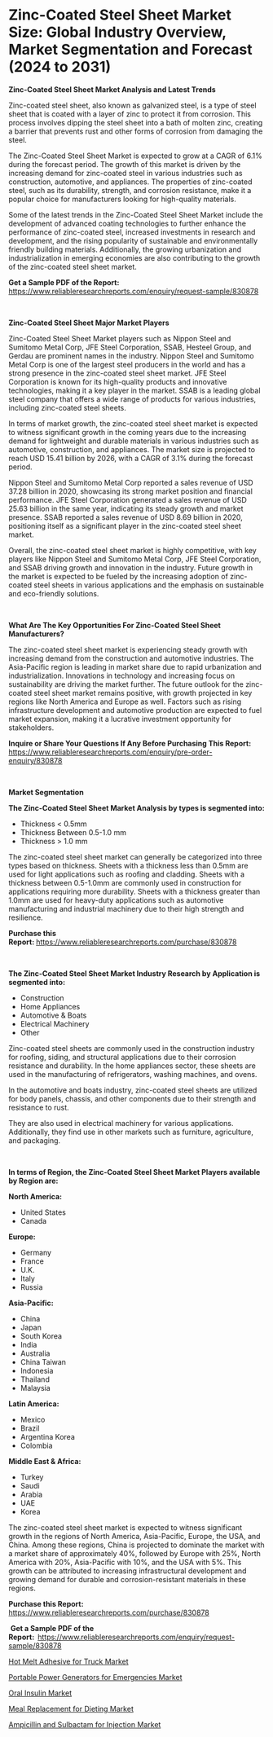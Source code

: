 <p><h1>Zinc-Coated Steel Sheet Market Size: Global Industry Overview, Market Segmentation and Forecast (2024 to 2031)</h1></p><p><strong>Zinc-Coated Steel Sheet Market Analysis and Latest Trends</strong></p>
<p><p>Zinc-coated steel sheet, also known as galvanized steel, is a type of steel sheet that is coated with a layer of zinc to protect it from corrosion. This process involves dipping the steel sheet into a bath of molten zinc, creating a barrier that prevents rust and other forms of corrosion from damaging the steel.</p><p>The Zinc-Coated Steel Sheet Market is expected to grow at a CAGR of 6.1% during the forecast period. The growth of this market is driven by the increasing demand for zinc-coated steel in various industries such as construction, automotive, and appliances. The properties of zinc-coated steel, such as its durability, strength, and corrosion resistance, make it a popular choice for manufacturers looking for high-quality materials.</p><p>Some of the latest trends in the Zinc-Coated Steel Sheet Market include the development of advanced coating technologies to further enhance the performance of zinc-coated steel, increased investments in research and development, and the rising popularity of sustainable and environmentally friendly building materials. Additionally, the growing urbanization and industrialization in emerging economies are also contributing to the growth of the zinc-coated steel sheet market.</p></p>
<p><strong>Get a Sample PDF of the Report:&nbsp;</strong> <a href="https://www.reliableresearchreports.com/enquiry/request-sample/830878">https://www.reliableresearchreports.com/enquiry/request-sample/830878</a></p>
<p>&nbsp;</p>
<p><strong>Zinc-Coated Steel Sheet Major Market Players</strong></p>
<p><p>Zinc-Coated Steel Sheet Market players such as Nippon Steel and Sumitomo Metal Corp, JFE Steel Corporation, SSAB, Hesteel Group, and Gerdau are prominent names in the industry. Nippon Steel and Sumitomo Metal Corp is one of the largest steel producers in the world and has a strong presence in the zinc-coated steel sheet market. JFE Steel Corporation is known for its high-quality products and innovative technologies, making it a key player in the market. SSAB is a leading global steel company that offers a wide range of products for various industries, including zinc-coated steel sheets.</p><p>In terms of market growth, the zinc-coated steel sheet market is expected to witness significant growth in the coming years due to the increasing demand for lightweight and durable materials in various industries such as automotive, construction, and appliances. The market size is projected to reach USD 15.41 billion by 2026, with a CAGR of 3.1% during the forecast period.</p><p>Nippon Steel and Sumitomo Metal Corp reported a sales revenue of USD 37.28 billion in 2020, showcasing its strong market position and financial performance. JFE Steel Corporation generated a sales revenue of USD 25.63 billion in the same year, indicating its steady growth and market presence. SSAB reported a sales revenue of USD 8.69 billion in 2020, positioning itself as a significant player in the zinc-coated steel sheet market.</p><p>Overall, the zinc-coated steel sheet market is highly competitive, with key players like Nippon Steel and Sumitomo Metal Corp, JFE Steel Corporation, and SSAB driving growth and innovation in the industry. Future growth in the market is expected to be fueled by the increasing adoption of zinc-coated steel sheets in various applications and the emphasis on sustainable and eco-friendly solutions.</p></p>
<p>&nbsp;</p>
<p><strong>What Are The Key Opportunities For Zinc-Coated Steel Sheet Manufacturers?</strong></p>
<p><p>The zinc-coated steel sheet market is experiencing steady growth with increasing demand from the construction and automotive industries. The Asia-Pacific region is leading in market share due to rapid urbanization and industrialization. Innovations in technology and increasing focus on sustainability are driving the market further. The future outlook for the zinc-coated steel sheet market remains positive, with growth projected in key regions like North America and Europe as well. Factors such as rising infrastructure development and automotive production are expected to fuel market expansion, making it a lucrative investment opportunity for stakeholders.</p></p>
<p><strong>Inquire or Share Your Questions If Any Before Purchasing This Report:</strong> <a href="https://www.reliableresearchreports.com/enquiry/pre-order-enquiry/830878">https://www.reliableresearchreports.com/enquiry/pre-order-enquiry/830878</a></p>
<p>&nbsp;</p>
<p><strong>Market Segmentation</strong></p>
<p><strong>The Zinc-Coated Steel Sheet Market Analysis by types is segmented into:</strong></p>
<p><ul><li>Thickness < 0.5mm</li><li>Thickness Between 0.5-1.0 mm</li><li>Thickness > 1.0 mm</li></ul></p>
<p><p>The zinc-coated steel sheet market can generally be categorized into three types based on thickness. Sheets with a thickness less than 0.5mm are used for light applications such as roofing and cladding. Sheets with a thickness between 0.5-1.0mm are commonly used in construction for applications requiring more durability. Sheets with a thickness greater than 1.0mm are used for heavy-duty applications such as automotive manufacturing and industrial machinery due to their high strength and resilience.</p></p>
<p><strong>Purchase this Report:&nbsp;</strong><a href="https://www.reliableresearchreports.com/purchase/830878">https://www.reliableresearchreports.com/purchase/830878</a></p>
<p>&nbsp;</p>
<p><strong>The Zinc-Coated Steel Sheet Market Industry Research by Application is segmented into:</strong></p>
<p><ul><li>Construction</li><li>Home Appliances</li><li>Automotive & Boats</li><li>Electrical Machinery</li><li>Other</li></ul></p>
<p><p>Zinc-coated steel sheets are commonly used in the construction industry for roofing, siding, and structural applications due to their corrosion resistance and durability. In the home appliances sector, these sheets are used in the manufacturing of refrigerators, washing machines, and ovens. </p><p>In the automotive and boats industry, zinc-coated steel sheets are utilized for body panels, chassis, and other components due to their strength and resistance to rust. </p><p>They are also used in electrical machinery for various applications. Additionally, they find use in other markets such as furniture, agriculture, and packaging.</p></p>
<p>&nbsp;</p>
<p><strong>In terms of Region, the Zinc-Coated Steel Sheet Market Players available by Region are:</strong></p>
<p>
    <p> <strong> North America: </strong>
        <ul>
            <li>United States</li>
            <li>Canada</li>
        </ul>
        </p> 
    <p> <strong> Europe: </strong>
        <ul>
            <li>Germany</li>
            <li>France</li>
            <li>U.K.</li>
            <li>Italy</li>
            <li>Russia</li>
        </ul>
        </p> 
    <p> <strong> Asia-Pacific: </strong>
        <ul>
            <li>China</li>
            <li>Japan</li>
            <li>South Korea</li>
            <li>India</li>
            <li>Australia</li>
            <li>China Taiwan</li>
            <li>Indonesia</li>
            <li>Thailand</li>
            <li>Malaysia</li>
        </ul>
        </p> 
    <p> <strong> Latin America: </strong>
        <ul>
            <li>Mexico</li>
            <li>Brazil</li>
            <li>Argentina Korea</li>
            <li>Colombia</li>
        </ul>
        </p> 
    <p> <strong> Middle East & Africa: </strong>
        <ul>
            <li>Turkey</li>
            <li>Saudi</li>
            <li>Arabia</li>
            <li>UAE</li>
            <li>Korea</li>
        </ul>
    </p>
    </p>
<p><p>The zinc-coated steel sheet market is expected to witness significant growth in the regions of North America, Asia-Pacific, Europe, the USA, and China. Among these regions, China is projected to dominate the market with a market share of approximately 40%, followed by Europe with 25%, North America with 20%, Asia-Pacific with 10%, and the USA with 5%. This growth can be attributed to increasing infrastructural development and growing demand for durable and corrosion-resistant materials in these regions.</p></p>
<p><strong>Purchase this Report: </strong><a href="https://www.reliableresearchreports.com/purchase/830878">https://www.reliableresearchreports.com/purchase/830878</a></p>
<p>&nbsp;<strong>Get a Sample PDF of the Report:&nbsp;&nbsp;</strong><a href="https://www.reliableresearchreports.com/enquiry/request-sample/830878">https://www.reliableresearchreports.com/enquiry/request-sample/830878</a></p>
<p><strong></strong></p>
<p><p><a href="https://issuu.com/reportprime-2/docs/hot-melt-adhesive-for-truck-market-size-2030.pptx">Hot Melt Adhesive for Truck Market</a></p><p><a href="https://issuu.com/reportprime-2/docs/portable-power-generators-for-emergencies-market-s">Portable Power Generators for Emergencies Market</a></p><p><a href="https://medium.com/@cathymaggio/oral-insulin-market-exploring-market-share-market-trends-and-future-growth-d7a89efb1378">Oral Insulin Market</a></p><p><a href="https://medium.com/@pierstaylor668/analyzing-meal-replacement-for-dieting-market-global-industry-perspective-and-forecast-2024-to-763d89a682ce">Meal Replacement for Dieting Market</a></p><p><a href="https://medium.com/@cathymaggio/ampicillin-and-sulbactam-for-injection-market-exploring-market-share-market-trends-and-future-6862f18f3dc8">Ampicillin and Sulbactam for Injection Market</a></p></p>
